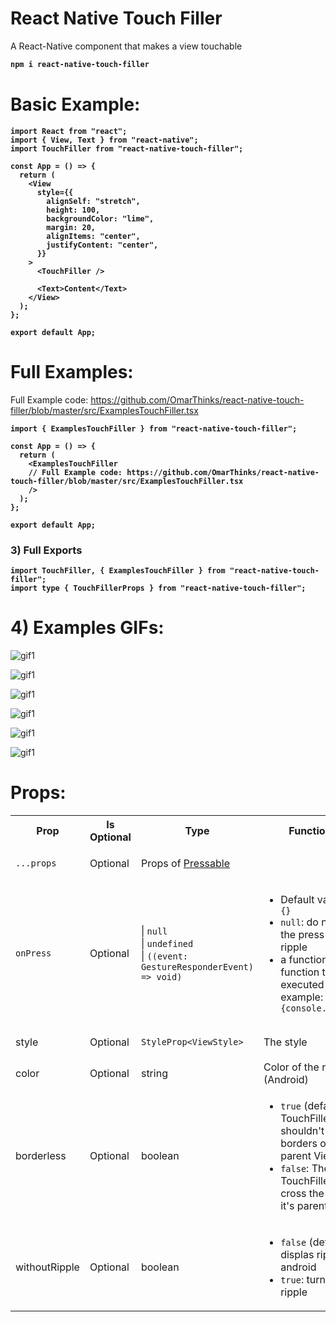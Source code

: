 # React Native Touch Filler

A React-Native component that makes a view touchable

<b>

```bash
npm i react-native-touch-filler
```

</b>

# Basic Example:

<b>

```tsx
import React from "react";
import { View, Text } from "react-native";
import TouchFiller from "react-native-touch-filler";

const App = () => {
  return (
    <View
      style={{
        alignSelf: "stretch",
        height: 100,
        backgroundColor: "lime",
        margin: 20,
        alignItems: "center",
        justifyContent: "center",
      }}
    >
      <TouchFiller />

      <Text>Content</Text>
    </View>
  );
};

export default App;
```

</b>

# Full Examples:

Full Example code: https://github.com/OmarThinks/react-native-touch-filler/blob/master/src/ExamplesTouchFiller.tsx

<b>

```tsx
import { ExamplesTouchFiller } from "react-native-touch-filler";

const App = () => {
  return (
    <ExamplesTouchFiller
    // Full Example code: https://github.com/OmarThinks/react-native-touch-filler/blob/master/src/ExamplesTouchFiller.tsx
    />
  );
};

export default App;
```

</b>

### 3) Full Exports

<b>

```tsx
import TouchFiller, { ExamplesTouchFiller } from "react-native-touch-filler";
import type { TouchFillerProps } from "react-native-touch-filler";
```

</b>

# 4) Examples GIFs:

![gif1](./media/videos/1.gif)

![gif1](./media/videos/2.gif)

![gif1](./media/videos/3.gif)

![gif1](./media/videos/4.gif)

![gif1](./media/videos/5.gif)

![gif1](./media/videos/6.gif)

# Props:

<table>

<tr>
  <th>Prop</th>
  <th>Is Optional</th>
  <th>Type</th>
  <th>Functionality</th>
  <th>Default Value</th>
</tr>

<tr>
  <td>
  
  `...props`
  
  </td>
  <td>Optional</td>
  <td>

Props of [Pressable](https://reactnative.dev/docs/pressable#props)

  </td>
  <td></td>
</tr>

<tr>
  <td>
  
  `onPress`
  
  </td>
  <td>Optional</td>
  <td>
  
  | `null`\
  | `undefined`\
  | `((event: GestureResponderEvent) => void)`

  </td>
  <td>
  
  - Default value: `()=>{}`
  - `null`: do not activate the press or the ripple
  - a function: The function the be executed on press, example: `()=>{console.log("Hi")}` 
  
  </td>
  <th>

`()=>{}`

  </th>
</tr>

<tr>
  <td>style</td>
  <td>Optional</td>
  <td>
  
  `StyleProp<ViewStyle>`
  
  </td>
  <td>The style</td>
  <th><code>undefined</code></th>
</tr>

<tr>
  <td>color</td>
  <td>Optional</td>
  <td>string</td>
  <td>Color of the ripple (Android)</td>
  <th><code>"grey"</code></th>
</tr>

<tr>
  <td>borderless</td>
  <td>Optional</td>
  <td>boolean</td>
  <td>
  
  - `true` (default): The TouchFiller shouldn't cross the borders of it's parent View
  - `false`: The TouchFiller can cross the borders of it's parent View

  </td>
  <th><code>true</code></th>
</tr>

<tr>
  <td>withoutRipple</td>
  <td>Optional</td>
  <td>boolean</td>
  <td>
  
  - `false` (default): displas ripple for android
  - `true`: turns off the ripple

  </td>
  <th><code>false</code></th>
</tr>

</table>
